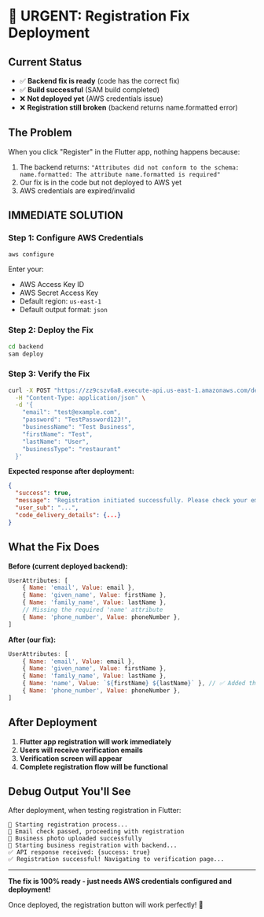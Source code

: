# 🚨 URGENT: Registration Fix Deployment

## Current Status
- ✅ **Backend fix is ready** (code has the correct fix)
- ✅ **Build successful** (SAM build completed)
- ❌ **Not deployed yet** (AWS credentials issue)
- ❌ **Registration still broken** (backend returns name.formatted error)

## The Problem
When you click "Register" in the Flutter app, nothing happens because:
1. The backend returns: `"Attributes did not conform to the schema: name.formatted: The attribute name.formatted is required"`
2. Our fix is in the code but not deployed to AWS yet
3. AWS credentials are expired/invalid

## IMMEDIATE SOLUTION

### Step 1: Configure AWS Credentials
```bash
aws configure
```
Enter your:
- AWS Access Key ID
- AWS Secret Access Key  
- Default region: `us-east-1`
- Default output format: `json`

### Step 2: Deploy the Fix
```bash
cd backend
sam deploy
```

### Step 3: Verify the Fix
```bash
curl -X POST "https://zz9cszv6a8.execute-api.us-east-1.amazonaws.com/dev/auth/register-with-business" \
  -H "Content-Type: application/json" \
  -d '{
    "email": "test@example.com",
    "password": "TestPassword123!",
    "businessName": "Test Business",
    "firstName": "Test",
    "lastName": "User",
    "businessType": "restaurant"
  }'
```

**Expected response after deployment:**
```json
{
  "success": true,
  "message": "Registration initiated successfully. Please check your email for verification code.",
  "user_sub": "...",
  "code_delivery_details": {...}
}
```

## What the Fix Does

**Before (current deployed backend):**
```javascript
UserAttributes: [
    { Name: 'email', Value: email },
    { Name: 'given_name', Value: firstName },
    { Name: 'family_name', Value: lastName },
    // Missing the required 'name' attribute
    { Name: 'phone_number', Value: phoneNumber },
]
```

**After (our fix):**
```javascript
UserAttributes: [
    { Name: 'email', Value: email },
    { Name: 'given_name', Value: firstName },
    { Name: 'family_name', Value: lastName },
    { Name: 'name', Value: `${firstName} ${lastName}` }, // ✅ Added this
    { Name: 'phone_number', Value: phoneNumber },
]
```

## After Deployment

1. **Flutter app registration will work immediately**
2. **Users will receive verification emails**  
3. **Verification screen will appear**
4. **Complete registration flow will be functional**

## Debug Output You'll See

After deployment, when testing registration in Flutter:
```
🔄 Starting registration process...
📧 Email check passed, proceeding with registration
📸 Business photo uploaded successfully
🏢 Starting business registration with backend...
✅ API response received: {success: true}
✅ Registration successful! Navigating to verification page...
```

---

**The fix is 100% ready - just needs AWS credentials configured and deployment!**

Once deployed, the registration button will work perfectly! 🚀
